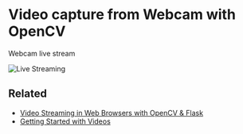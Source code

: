 # Video capture from Webcam with OpenCV

Webcam live stream

<!--
<img src="/camera_feed">
-->

![Live Streaming](/camera_feed)

## Related

- [Video Streaming in Web Browsers with OpenCV & Flask](https://towardsdatascience.com/video-streaming-in-web-browsers-with-opencv-flask-93a38846fe00)
- [Getting Started with Videos](https://docs.opencv.org/master/dd/d43/tutorial_py_video_display.html)
